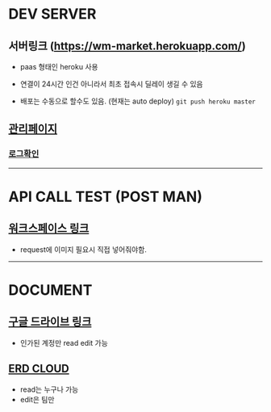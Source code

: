 # DEV SERVER
## 서버링크 (https://wm-market.herokuapp.com/)
- paas 형태인 heroku 사용
- 연결이 24시간 인건 아니라서 최초 접속시 딜레이 생길 수 있음

- 배포는 수동으로 할수도 있음. (현재는 auto deploy)
``` git push heroku master ```

## [관리페이지](https://dashboard.heroku.com/apps/wm-market)
### [로그확인](https://dashboard.heroku.com/apps/wm-market/logs)

---

# API CALL TEST (POST MAN)
## [워크스페이스 링크](https://go.postman.co/workspace/Team-Workspace~5fdacef4-6989-4939-87ec-78d111ab3aec/collection/14335279-7d003794-b445-44e1-90cd-f6b9f6160b71)

- request에 이미지 필요시 직접 넣어줘야함.

---

# DOCUMENT
## [구글 드라이브 링크](https://drive.google.com/drive/folders/19BDtsmnjCkTiiPqCFPvrxUHjke4UNqkP?usp=sharing)
- 인가된 계정만 read edit 가능

## [ERD CLOUD](https://www.erdcloud.com/d/PonvnYhMhuKBgyDHk)
- read는 누구나 가능
- edit은 팀만
